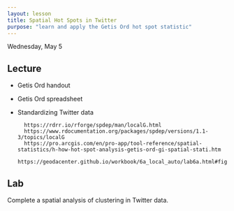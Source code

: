 ```yaml
---
layout: lesson
title: Spatial Hot Spots in Twitter
purpose: "learn and apply the Getis Ord hot spot statistic"
---
```


Wednesday, May 5

## Lecture

* Getis Ord handout
* Getis Ord spreadsheet
* Standardizing Twitter data

        https://rdrr.io/rforge/spdep/man/localG.html 
        https://www.rdocumentation.org/packages/spdep/versions/1.1-3/topics/localG
        https://pro.arcgis.com/en/pro-app/tool-reference/spatial-statistics/h-how-hot-spot-analysis-getis-ord-gi-spatial-stati.htm
        https://geodacenter.github.io/workbook/6a_local_auto/lab6a.html#fig:localgearyclus01
     

## Lab

Complete a spatial analysis of clustering in Twitter data.